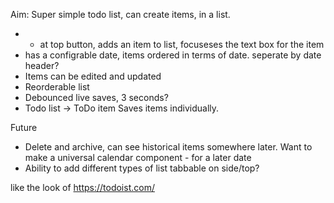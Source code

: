Aim: Super simple todo list, can create items, in a list.
* + at top button, adds an item to list, focuseses the text box for the item
* has a configrable date, items ordered in terms of date. seperate by date header?
* Items can be edited and updated
* Reorderable list
* Debounced live saves, 3 seconds?
* Todo list -> ToDo item Saves items individually.

Future

* Delete and archive, can see historical items somewhere later. Want to make a universal calendar component - for a later date
* Ability to add different types of list tabbable on side/top?


like the look of https://todoist.com/